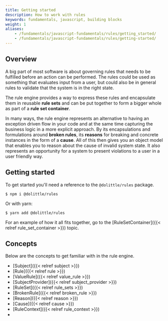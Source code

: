 ```yaml
---
title: Getting started
description: How to work with rules
keywords: fundamentals, javascript, building blocks
weight: 1
aliases:
    - /fundamentals/javascript-fundamentals/rules/getting_started/
    - /fundamentals/javascript-fundamentals/rules/getting-started/
---
```


## Overview

A big part of most software is about governing rules that needs to be fulfilled
before an action can be performed. The rules could be used as something that
evaluates input from a user, but could also be in general rules to validate that
the system is in the right state.

The rule engine provides a way to express these rules and encapsulate them in
reusable **rule sets** and can be put together to form a bigger whole as part of a
**rule set container**.

In many ways, the rule engine represents an alternative to having an exception
driven flow in your code and at the same time capturing the business logic in a
more explicit approach. By its encapsulations and formulations around **broken rules**,
its **reasons** for breaking and concrete instances in the form of a **cause**.
All of this then gives you an object model that enables you to reason about the
cause of invalid system state. It also represents an opportunity for a system
to present violations to a user in a user friendly way.

## Getting started

To get started you'll need a reference to the `@dolittle/rules` package.

```shell
$ npm i @dolittle/rules
```

Or with yarn:

```shell
$ yarn add @dolittle/rules
```

For an example of how it all fits together, go to the [RuleSetContainer]({{< relref rule_set_container >}})
topic.

## Concepts

Below are the concepts to get familiar with in the rule engine.

* [Subject]({{< relref subject >}})
* [Rule]({{< relref rule >}})
* [ValueRule]({{< relref value_rule >}})
* [SubjectProvider]({{< relref subject_provider >}})
* [RuleSet]({{< relref rule_sets >}})
* [BrokenRule]({{< relref broken_rule >}})
* [Reason]({{< relref reason >}})
* [Cause]({{< relref cause >}})
* [RuleContext]({{< relref rule_context >}})
*

